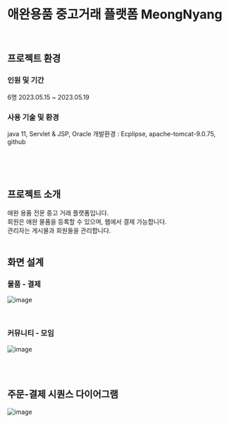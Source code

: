 # 애완용품 중고거래 플랫폼 MeongNyang

<br>

## 프로젝트 환경
### 인원 및 기간
6명
2023.05.15 ~ 2023.05.19
<br>

### 사용 기술 및 환경
java 11, Servlet & JSP, Oracle
개발환경 : Ecplipse, apache-tomcat-9.0.75, github

<br>
<br>
<br>

## 프로젝트 소개
애완 용품 전문 중고 거래 플랫폼입니다.
<br>
회원은 애완 물품을 등록할 수 있으며, 웹에서 결제 가능합니다.
<br> 
관리자는 게시물과 회원들을 관리합니다. 
<br>
<br>

## 화면 설계 

### 물품 - 결제
![image](https://github.com/more0st/MeongNyang/assets/118714351/c5747c97-504b-4f45-bb68-d3c0ee046120)

<br>

### 커뮤니티 - 모임
![image](https://github.com/more0st/MeongNyang/assets/118714351/8d0cec4d-a4f8-4d74-9041-6543fdb18976)

<br>
<br>

## 주문-결제 시퀀스 다이어그램
![image](https://github.com/more0st/MeongNyang/assets/118714351/21f73eb3-fd2d-4bf4-a1dc-12a5ced929c5)

<br>
<br>
